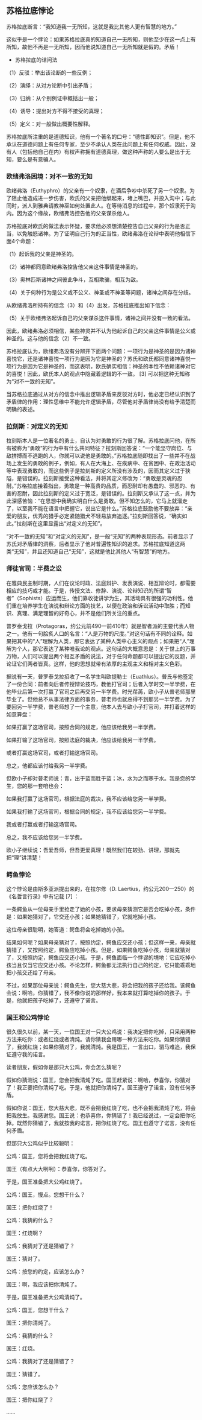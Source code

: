## 苏格拉底悖论

苏格拉底断言：“我知道我一无所知，这就是我比其他人更有智慧的地方。”

这似乎是一个悖论：如果苏格拉底真的知道自己一无所知，则他至少在这一点上有所知，故他不再是一无所知，因而他说知道自己一无所知就是假的。矛盾！

* 苏格拉底的诘问法

（1）反驳：举出该论断的一些反例；

（2）演绎：从对方论断中引出矛盾；

（3）归纳：从个别例证中概括出一般；

（4）诱导：提出对方不得不接受的真理；

（5）定义：对一般做出概要性解释。

苏格拉底所注重的是道德知识，他有一个著名的口号：“德性即知识”。但是，他不承认在道德问题上有任何专家，至少不承认人类在此问题上有任何权威。因此，没有人（包括他自己在内）有权声称拥有道德真理，做这种声称的人要么是出于无知，要么是有意骗人。

### 欧绪弗洛困境：对不一致的无知

欧绪弗洛（Euthyphro）的父亲有一个奴隶，在酒后争吵中杀死了另一个奴隶。为了阻止他造成进一步伤害，欧氏的父亲把他绑起来，堵上嘴巴，并投入沟中；与此同时，派人到雅典请教神巫如何处置此人。在等待消息的过程中，那个奴隶死于沟内。因为这个缘故，欧绪弗洛控告他的父亲谋杀他人。

苏格拉底对欧氏的做法表示怀疑，要求他必须想清楚控告自己父亲的行为是否正当，以免触怒诸神。为了证明自己行为的正当性，欧绪弗洛在论辩中表明他相信下面4个命题：

（1）起诉我的父亲是神圣的。

（2）诸神都同意欧绪弗洛控告他父亲这件事情是神圣的。

（3）奥林匹斯诸神之间彼此争斗，互相欺骗，相互为敌。

（4）关于何种行为是公义或不公义、神圣或不神圣等问题，诸神之间存在分歧。

从欧绪弗洛所持有的信念（3）和（4）出发，苏格拉底推出如下信念：

（5）关于欧绪弗洛起诉自己的父亲谋杀这件事情，诸神之间并没有一致的看法。

因此，欧绪弗洛必须相信，某些神灵并不认为他起诉自己的父亲这件事情是公义或神圣的。这与他的信念（2）不一致。

苏格拉底认为，欧绪弗洛没有分辨开下面两个问题：一项行为是神圣的是因为诸神喜悦它，还是诸神喜悦一项行为是因为它是神圣的？苏氏和欧氏都同意诸神喜悦一项行为是因为它是神圣的，而这表明，欧氏确实相信：神圣的本性不依赖诸神对它的喜悦！因此，欧氏本人的观点中隐藏着逻辑的不一致。 [3] 可以把这种无知称为“对不一致的无知”。

当苏格拉底通过从对方的信念中推出逻辑矛盾来反驳对方时，他必定已经认识到了矛盾律的作用：理性思维中不能允许逻辑矛盾，尽管他对矛盾律尚没有给予清楚而明确的表述。

### 拉刻斯：对定义的无知

拉刻斯本人是一位著名的勇士，自认为对勇敢的行为很了解。苏格拉底问他，在所有被称为“勇敢”的行为中有什么共同特征？拉刻斯回答说：“一个能坚守岗位、与敌拼搏而不逃跑的人，你就可以说他是勇敢的。”苏格拉底随即找出了一些并不在战场上发生的勇敢的例子，例如，有人在大海上、在疾病中、在贫困中、在政治活动等中表现勇敢的，而这些例子是拉刻斯的定义所没有涉及的，因而其定义过于狭隘，是错误的。拉刻斯接受这种看法，并将其定义修改为：“勇敢是灵魂的忍耐。”苏格拉底接着指出，勇敢是一种高贵的品质，而忍耐却有愚蠢的、邪恶的、有害的忍耐，因此拉刻斯的定义过于宽泛，是错误的。拉刻斯又承认了这一点，并为此深感苦恼：“在思想中我确实明白什么是勇敢。但不知怎么的，它马上就溜走了，以至我不能在语言中把握它，说出它是什么。”苏格拉底鼓励他不要放弃：“亲爱的朋友，优秀的猎手必定紧随猎犬不轻易放弃追逐。”拉刻斯回答说，“确实如此。”拉刻斯在这里显露出“对定义的无知”。

“对不一致的无知”和“对定义的无知”，是一般“无知”的两种表现形态。前者显示了苏氏对矛盾律的洞察，后者显示了他对普遍性知识的追求。苏格拉底知道这两类“无知”，并且还知道自己“无知”，这就是他比其他人“有智慧”的地方。

### 师徒官司：半费之讼

在雅典民主制时期，人们在议论时政、法庭辩护、发表演说、相互辩论时，都需要相应的技巧或才能。于是，传授文法、修辞、演说、论辩知识的所谓“智者”（Sophists）应运而生，他们靠收徒讲学为生，其活动具有很强的功利性。他们重在培养学生在演说和辩论方面的技艺，以便在政治和诉讼活动中取胜；而知识、真理、满足理智的好奇心，并不是他们所关注的重点。

普罗泰戈拉（Protagoras，约公元前490—前410年）就是智者派的主要代表人物之一。他有一句脍炙人口的名言：“人是万物的尺度。”对这句话有不同的诠释。如果把其中的“人”理解为人类，那它表达了某种人类中心主义的观点；如果把“人”理解为个人，那它表达了某种唯我论的观点。这句话的大概意思是：关于世上的万事万物，人们可以提出两个相互矛盾的说法，对于任何命题都可以提出它的反题，并论证它们两者皆真。这样，他的思想就带有浓厚的主观主义和相对主义色彩。

据说有一天，普罗泰戈拉招收了一名学生叫欧提勒士（Euathlus）。普氏与他签定了一份合同：前者向后者传授辩论技巧，教他打官司；后者入学时交一半学费，在他毕业后第一次打赢了官司之后再交另一半学费。时光荏苒，欧小子从普老师那里毕业了。但他总不从事法律方面的事务，普老师也就总得不到那另一半学费。为了要回另一半学费，普老师想了一个主意，他本人去与欧小子打官司，并打着这样的如意算盘：

如果打赢了这场官司，按照合同的规定，他应该给我另一半学费。

如果打输了这场官司，按照法庭的裁决，他应该给我另一半学费。

或者打赢这场官司，或者打输这场官司。

总之，他都应该付给我另一半学费。

但欧小子却对普老师说：青，出于蓝而胜于蓝；冰，水为之而寒于水。我是您的学生，您的那一套咱也会：

如果我打赢了这场官司，根据法庭的裁决，我不应该给您另一半学费。

如果我打输了这场官司，根据合同的规定，我不应该给您另一半学费。

我或者打赢或者打输这场官司。

总之，我不应该给您另一半学费。

欧小子继续说：吾爱吾师，但吾更爱真理！既然我们在较劲、讲理，那就先把“理”讲清楚！

### 鳄鱼悖论

这个悖论是由斯多亚派提出来的，在拉尔修（D. Laertius，约公元200—250）的《名哲言行录》中有记载 [7] ：

一条鳄鱼从一位母亲手里抢走了她的小孩，要求母亲猜测它是否会吃掉小孩，条件是：如果她猜对了，它交还小孩；如果她猜错了，它就吃掉小孩。

这位母亲很聪明，她答道：鳄鱼将会吃掉她的小孩。

结果如何呢？如果母亲猜对了，按照约定，鳄鱼应交还小孩；但这样一来，母亲就猜错了，又按照约定，鳄鱼应吃掉小孩。但是，如果鳄鱼吃掉小孩，母亲就猜对了，又按照约定，鳄鱼应交还小孩。于是，鳄鱼面临一个悖谬的境地：它应吃掉小孩当且仅当它应交还小孩。不论怎样，鳄鱼都无法执行自己的约定，它只能乖乖地把小孩交还给了母亲。

不过，如果那位母亲说：鳄鱼先生，您大慈大悲，将会把我的孩子还给我。该鳄鱼会说：啊哈，你猜错了，我不像你说的那样好，我本来就打算吃掉你的孩子。于是，他就把孩子吃掉了，还遵守了诺言。

### 国王和公鸡悖论

很久很久以前，某一天，一位国王对一只大公鸡说：我决定把你吃掉，只采用两种方法来吃你：或者红烧或者清炖。请你猜我会用哪一种方法来吃你。如果你猜错了，我就红烧；如果你猜对了，我就清炖。我是国王，一言出口，驷马难追，我保证遵守我的诺言。

读者朋友，假如你是那只大公鸡，你会怎么猜呢？

假如你猜测说：国王，您会把我清炖了吃。国王赶紧说：啊哈，恭喜你，你猜对了！我正要把你清炖了吃。于是，他就把你清炖了。国王遵守了诺言，没有任何矛盾。

假如你说：国王，您大慈大悲，既不会把我红烧了吃，也不会把我清炖了吃，将会把我放生。我感谢您。国王说：也恭喜你，你猜错了！我已经说过，一定会把你吃掉。既然你猜错了，我就按我的诺言，把你红烧了吃。国王也遵守了诺言，没有任何矛盾。

但那只大公鸡似乎比较聪明：

公鸡：国王，您将会把我红烧了吃。

国王（有点大大咧咧）：恭喜你，你答对了。

于是，国王准备把大公鸡红烧了。

公鸡：国王，慢点。您想干什么？

国王：把你红烧了！

公鸡：我猜的什么？

国王：红烧啊？

公鸡：我猜对了还是猜错了？

国王：猜对了。

公鸡：按您的约定，应该怎么办？

国王：啊，我应该把你清炖了。

于是，国王准备把大公鸡清炖了。

公鸡：国王，您想干什么？

国王：把你清炖了。

公鸡：我猜的什么？

国王：红烧。

公鸡：我猜对了还是猜错了？

国王：猜错了。

公鸡：您应该怎么办？

国王：把你红烧了？

……
